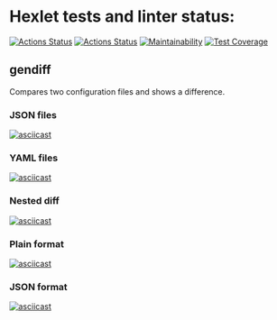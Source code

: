 # Hexlet tests and linter status:
[![Actions Status](https://github.com/sleepy-corpse/frontend-project-lvl2/workflows/hexlet-check/badge.svg)](https://github.com/sleepy-corpse/frontend-project-lvl2/actions)
[![Actions Status](https://github.com/sleepy-corpse/frontend-project-lvl2/actions/workflows/my-tests.yml/badge.svg)](https://github.com/sleepy-corpse/frontend-project-lvl2/actions)
[![Maintainability](https://api.codeclimate.com/v1/badges/ee96ceb382b521aae769/maintainability)](https://codeclimate.com/github/sleepy-corpse/frontend-project-lvl2/maintainability)
[![Test Coverage](https://api.codeclimate.com/v1/badges/ee96ceb382b521aae769/test_coverage)](https://codeclimate.com/github/sleepy-corpse/frontend-project-lvl2/test_coverage)
## gendiff
Compares two configuration files and shows a difference.

### JSON files
[![asciicast](https://asciinema.org/a/MdoABcubaUlebnm9WWWn3k2O0.svg)](https://asciinema.org/a/MdoABcubaUlebnm9WWWn3k2O0)

### YAML files
[![asciicast](https://asciinema.org/a/qenpgGavqQZ2vg1ic7c6F9p7l.svg)](https://asciinema.org/a/qenpgGavqQZ2vg1ic7c6F9p7l)

### Nested diff
[![asciicast](https://asciinema.org/a/ggswiXoik9SXrqEm4Io9QcAqz.svg)](https://asciinema.org/a/ggswiXoik9SXrqEm4Io9QcAqz)

### Plain format
[![asciicast](https://asciinema.org/a/FDAsJMrpLWhKH8WTYTiIPVWT1.svg)](https://asciinema.org/a/FDAsJMrpLWhKH8WTYTiIPVWT1)

### JSON format
[![asciicast](https://asciinema.org/a/FzXsmnbjKwWj7P6U1qYz52Der.svg)](https://asciinema.org/a/FzXsmnbjKwWj7P6U1qYz52Der)
